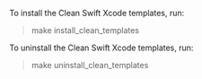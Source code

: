 To install the Clean Swift Xcode templates, run:

> make install_clean_templates

To uninstall the Clean Swift Xcode templates, run:

> make uninstall_clean_templates
